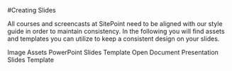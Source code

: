 #Creating Slides

All courses and screencasts at SitePoint need to be aligned with our style guide in order to maintain consistency. 
In the following you will find assets and templates you can utilize to keep a consistent design on your slides.

Image Assets
PowerPoint Slides Template
Open Document Presentation Slides Template
